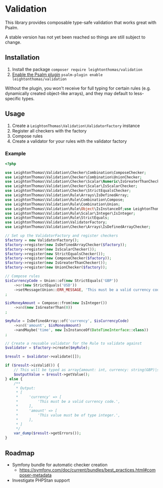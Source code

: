 # Validation

This library provides composable type-safe validation that works great with Psalm.

A stable version has not yet been reached so things are still subject to change.

## Installation

1. Install the package `composer require leightonthomas/validation`
1. [Enable the Psalm plugin](https://psalm.dev/docs/running_psalm/plugins/using_plugins/) `psalm-plugin enable leightonthomas/validation`

Without the plugin, you won't receive for full typing for certain rules (e.g. dynamically created object-like arrays), and they may default to less-specific types.

## Usage
1. Create a `LeightonThomas\Validation\ValidatorFactory` instance
1. Register all checkers with the factory
1. Compose rules
1. Create a validator for your rules with the validator factory

### Example

```php
<?php

use LeightonThomas\Validation\Checker\Combination\ComposeChecker;
use LeightonThomas\Validation\Checker\Combination\UnionChecker;
use LeightonThomas\Validation\Checker\Scalar\Numeric\IsGreaterThanChecker;
use LeightonThomas\Validation\Checker\Scalar\IsScalarChecker;
use LeightonThomas\Validation\Checker\StrictEqualsChecker;
use LeightonThomas\Validation\Rule\Arrays\IsDefinedArray;
use LeightonThomas\Validation\Rule\Combination\Compose;
use LeightonThomas\Validation\Rule\Combination\Union;
use LeightonThomas\Validation\Rule\Object\IsInstanceOf;use LeightonThomas\Validation\Rule\Scalar\Numeric\IsGreaterThan;
use LeightonThomas\Validation\Rule\Scalar\Integer\IsInteger;
use LeightonThomas\Validation\Rule\StrictEquals;
use LeightonThomas\Validation\ValidatorFactory;
use LeightonThomas\Validation\Checker\Arrays\IsDefinedArrayChecker;

// Set up the ValidatorFactory and register checkers
$factory = new ValidatorFactory();
$factory->register(new IsDefinedArrayChecker($factory));
$factory->register(new IsScalarChecker());
$factory->register(new StrictEqualsChecker());
$factory->register(new ComposeChecker($factory));
$factory->register(new IsGreaterThanChecker());
$factory->register(new UnionChecker($factory));

// Compose rules
$isCurrencyCode = Union::of(new StrictEquals('GBP'))
    ->or(new StrictEquals('USD'))
    ->setMessage(Union::ERR_MESSAGE, 'This must be a valid currency code.')
;

$isMoneyAmount = Compose::from(new IsInteger())
    ->and(new IsGreaterThan(0))
;

$myRule = IsDefinedArray::of('currency', $isCurrencyCode)
    ->and('amount', $isMoneyAmount)
    ->andMaybe('time', new IsInstanceOf(DateTimeInterface::class))
;

// Create a reusable validator for the Rule to validate against
$validator = $factory->create($myRule);

$result = $validator->validate([]);

if ($result->isValid()) {
    // This will be typed as array{amount: int, currency: string(GBP)|string(USD), time?: DateTimeInterface}
    $outputValue = $result->getValue();
} else {
    /**
     * Output:
     * [
     *     'currency' => [
     *         'This must be a valid currency code.',
     *     ],
     *     'amount' => [
     *         'This value must be of type integer.',
     *     ],
     * ]
     */
    var_dump($result->getErrors());
}
```

## Roadmap

* Symfony bundle for automatic checker creation
  * https://symfony.com/doc/current/bundles/best_practices.html#composer-metadata
* Investigate PHPStan support
